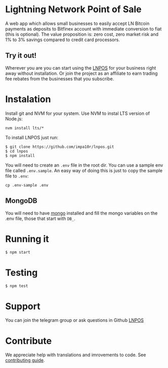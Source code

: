 # Lightning Network Point of Sale
A web app which allows small businesses to easily accept LN Bitcoin payments as deposits to Bitfinex account with immediate conversion to fiat (this is optional). The value proposition is: zero cost, zero market risk and 1% to 3% savings compared to credit card processors.

## Try it out!
Wherever you are you can start using the [LNPOS](https://lnpos.me) for your business right away without installation. Or join the project as an affiliate to earn trading fee rebates from the businesses that you subscribe.

# Instalation
Install git and NVM for your system. Use NVM to instal LTS version of Node.js:
```
nvm install lts/*
```
To install LNPOS just run:
```
$ git clone https://github.com/impa10r/lnpos.git
$ cd lnpos
$ npm install
```
You will need to create an `.env` file in the root dir. You can use a sample env file called `.env.sample`. An easy way of doing this is just to copy the sample file to `.env`:

```
cp .env-sample .env
```
## MongoDB
You will need to have [mongo](https://www.mongodb.com) installed and fill the mongo variables on the .env file, those that start with `DB_`.

# Running it
```
$ npm start
```
# Testing
```
$ npm test
```
# Support
You can join the telegram group or ask questions in Github [LNPOS](http://t.me/lnpos)

# Contribute
We appreciate help with translations and imrovements to code. See [contributing guide](CONTRIBUTING.md).
